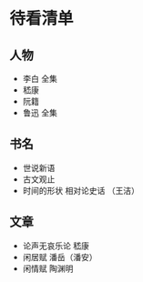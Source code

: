#  待看清单

## 人物

* 李白 全集
* 嵇康
* 阮籍
* 鲁迅 全集

## 书名

* 世说新语
* 古文观止
* 时间的形状 相对论史话 （王洁）

## 文章

* 论声无哀乐论 嵇康
* 闲居赋 潘岳（潘安）
* 闲情赋 陶渊明
